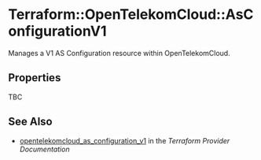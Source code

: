 # Terraform::OpenTelekomCloud::AsConfigurationV1

Manages a V1 AS Configuration resource within OpenTelekomCloud.

## Properties

TBC

## See Also

* [opentelekomcloud_as_configuration_v1](https://www.terraform.io/docs/providers/opentelekomcloud/r/as_configuration_v1.html) in the _Terraform Provider Documentation_